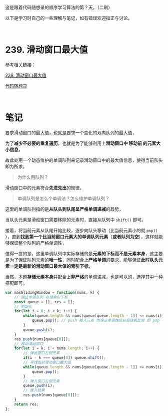 这是跟着代码随想录的顺序学习算法的第？天。（二刷）

以下是学习时自己的一些理解与笔记，如有错误欢迎指正与讨论。

<br/>

# 239. 滑动窗口最大值

参考相关链接：

[239. 滑动窗口最大值](https://leetcode-cn.com/problems/sliding-window-maximum/)

[代码随想录](https://www.programmercarl.com/0239.%E6%BB%91%E5%8A%A8%E7%AA%97%E5%8F%A3%E6%9C%80%E5%A4%A7%E5%80%BC.html)

<br/>

# 笔记

要求滑动窗口的最大值，也就是要求一个变化的双向队列的最大值，

为了**减少不必要的重复遍历**，也就是为了能够利用上**滑动窗口中 移动前 的元素大小信息**，

故此处用一个动态维护的单调队列来记录滑动窗口中的最大值信息，使得当前队头即为所求。

> 为什么用队列？

滑动窗口中的元素符合**先进先出**的规律。

> 单调队列是怎么个单调法？怎么维护单调队列？

这里的单调队列指的是**从队头到队尾呈严格单调递减**的趋势，

当队头元素是滑动窗口需要移除的元素时，直接从队列中 `shift()` 即可。

接着，将当前元素从队尾开始比较，逐步向队头移动（比当前元素小的就 `pop()` ），直到**找到第一个比当前窗口元素大的单调队列元素**（**或者队列为空**），这样就能够保证整个队列的严格单调性，

值得一提的是，这里单调队列中实际存储的是**元素的下标而不是元素本身**，这主要是为了保证队列元素的**唯一性**，同时配合上**严格单调**的要求，能够保证**此时队头元素一定是最新的滑动窗口最大值的索引下标**，

当然，本题**存储元素本身**并配合上**非严格**的单调递减，也是可以的，选择其中一种搭配即可。

```javascript
var maxSlidingWindow = function(nums, k) {
    // 建立单调队列 存储索引下标
    const queue = [], res = [];
    // 初始化
    for(let i = 0; i < k; i++) {
        while(queue.length && nums[queue[queue.length - 1]] <= nums[i]) {
            queue.pop(); // push 推入元素 为保证单调性应从后往前比较 即 pop
        }
        queue.push(i);
    }
    res.push(nums[queue[0]]);
    // 移动滑动窗口
    for(let i = k; i < nums.length; i++) {
        // 弹出窗口左侧元素
        if(i - k === queue[0]) queue.shift();
        // 寻找当前滑动窗口最大值
        while(queue.length && nums[queue[queue.length - 1]] <= nums[i]) {
            queue.pop();
        }
        // 弹入窗口右侧元素
        queue.push(i);
        // 推入结果
        res.push(nums[queue[0]]);
    }
    return res;
};
```

